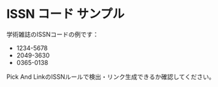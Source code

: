 # ISSN コード サンプル

学術雑誌のISSNコードの例です：

- 1234-5678
- 2049-3630
- 0365-0138

Pick And LinkのISSNルールで検出・リンク生成できるか確認してください。
